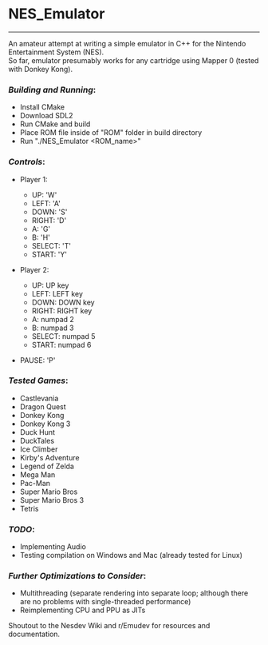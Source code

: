 # NES_Emulator  
---
An amateur attempt at writing a simple emulator in C++ for the Nintendo Entertainment System (NES).  
So far, emulator presumably works for any cartridge using Mapper 0 (tested with Donkey Kong).
  
### *Building and Running*:
* Install CMake
* Download SDL2
* Run CMake and build
* Place ROM file inside of "ROM" folder in build directory
* Run "./NES_Emulator <ROM_name\>"
  
### *Controls*:

* Player 1:
    * UP: 'W'
    * LEFT: 'A'
    * DOWN: 'S'
    * RIGHT: 'D'
    * A: 'G'
    * B: 'H'
    * SELECT: 'T'
    * START: 'Y'

* Player 2:
    * UP: UP key
    * LEFT: LEFT key
    * DOWN: DOWN key
    * RIGHT: RIGHT key
    * A: numpad 2
    * B: numpad 3
    * SELECT: numpad 5
    * START: numpad 6  

* PAUSE: 'P'
  

### *Tested Games*:
* Castlevania
* Dragon Quest
* Donkey Kong
* Donkey Kong 3
* Duck Hunt
* DuckTales
* Ice Climber
* Kirby's Adventure
* Legend of Zelda
* Mega Man
* Pac-Man
* Super Mario Bros
* Super Mario Bros 3
* Tetris

### *TODO*:

* Implementing Audio  
* Testing compilation on Windows and Mac (already tested for Linux)  
  
### *Further Optimizations to Consider*:

* Multithreading (separate rendering into separate loop; although there are no problems with single-threaded performance)  
* Reimplementing CPU and PPU as JITs  
  
Shoutout to the Nesdev Wiki and r/Emudev for resources and documentation.
